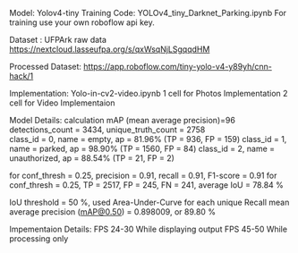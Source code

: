 Model: Yolov4-tiny
Training Code: YOLOv4_tiny_Darknet_Parking.ipynb
For training use your own roboflow api key.

Dataset : UFPArk raw data
https://nextcloud.lasseufpa.org/s/qxWsqNjLSgqqdHM

Processed Dataset:
https://app.roboflow.com/tiny-yolo-v4-y89yh/cnn-hack/1

Implementation:
Yolo-in-cv2-video.ipynb
1 cell for Photos Implementation
2 cell for Video Implementaion

Model Details:
calculation mAP (mean average precision)=96
detections_count = 3434, unique_truth_count = 2758  
class_id = 0, name = empty, ap = 81.96%   	 (TP = 936, FP = 159) 
class_id = 1, name = parked, ap = 98.90%   	 (TP = 1560, FP = 84) 
class_id = 2, name = unauthorized, ap = 88.54%   	 (TP = 21, FP = 2) 

for conf_thresh = 0.25, precision = 0.91, recall = 0.91, F1-score = 0.91 
for conf_thresh = 0.25, TP = 2517, FP = 245, FN = 241, average IoU = 78.84 % 

IoU threshold = 50 %, used Area-Under-Curve for each unique Recall 
mean average precision (mAP@0.50) = 0.898009, or 89.80 % 

Impementaion Details:
FPS 24-30 While displaying output
FPS 45-50 While processing only
